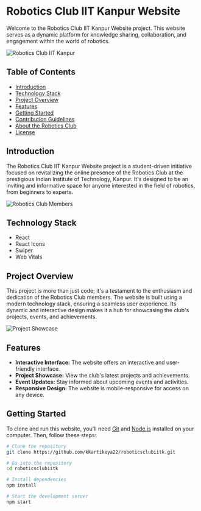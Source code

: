 # Robotics Club IIT Kanpur Website

Welcome to the Robotics Club IIT Kanpur Website project. This website serves as a dynamic platform for knowledge sharing, collaboration, and engagement within the world of robotics.

![Robotics Club IIT Kanpur](https://roboticsclubiitk.github.io/assets/images/logo.png)

## Table of Contents

- [Introduction](#introduction)
- [Technology Stack](#technology-stack)
- [Project Overview](#project-overview)
- [Features](#features)
- [Getting Started](#getting-started)
- [Contribution Guidelines](#contribution-guidelines)
- [About the Robotics Club](#about-the-robotics-club)
- [License](#license)

## Introduction

The Robotics Club IIT Kanpur Website project is a student-driven initiative focused on revitalizing the online presence of the Robotics Club at the prestigious Indian Institute of Technology, Kanpur. It's designed to be an inviting and informative space for anyone interested in the field of robotics, from beginners to experts.

![Robotics Club Members](https://roboticsclubiitk.github.io/assets/images/takneek.png)

## Technology Stack

- React
- React Icons
- Swiper
- Web Vitals

## Project Overview

This project is more than just code; it's a testament to the enthusiasm and dedication of the Robotics Club members. The website is built using a modern technology stack, ensuring a seamless user experience. Its dynamic and interactive design makes it a hub for showcasing the club's projects, events, and achievements.

![Project Showcase](https://roboticsclubiitk.github.io/assets/images/projects.jpg)

## Features

- **Interactive Interface:** The website offers an interactive and user-friendly interface.
- **Project Showcase:** View the club's latest projects and achievements.
- **Event Updates:** Stay informed about upcoming events and activities.
- **Responsive Design:** The website is mobile-responsive for access on any device.

## Getting Started

To clone and run this website, you'll need [Git](https://git-scm.com) and [Node.js](https://nodejs.org/en/download/) installed on your computer. Then, follow these steps:

```sh
# Clone the repository
git clone https://github.com/kkartikeya22/roboticsclubiitk.git

# Go into the repository
cd roboticsclubiitk

# Install dependencies
npm install

# Start the development server
npm start
